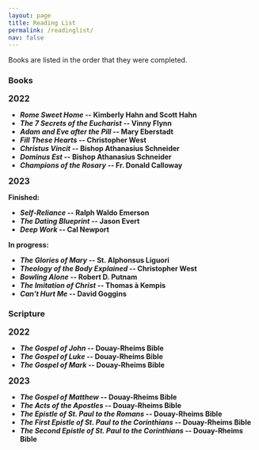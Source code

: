 ```yaml
---
layout: page
title: Reading List
permalink: /readinglist/
nav: false
---
```


Books are listed in the order that they were completed.

### Books

<b><big>2022</big><b>

- *Rome Sweet Home* -- Kimberly Hahn and Scott Hahn
- *The 7 Secrets of the Eucharist* -- Vinny Flynn
- *Adam and Eve after the Pill* -- Mary Eberstadt
- *Fill These Hearts* -- Christopher West
- *Christus Vincit* -- Bishop Athanasius Schneider
- *Dominus Est* -- Bishop Athanasius Schneider
- *Champions of the Rosary* -- Fr. Donald Calloway

<b><big>2023</big><b>

<b>Finished:<b>

- *Self-Reliance* -- Ralph Waldo Emerson
- *The Dating Blueprint* -- Jason Evert
- *Deep Work* -- Cal Newport

<b>In progress:<b>

- *The Glories of Mary* -- St. Alphonsus Liguori
- *Theology of the Body Explained* -- Christopher West
- *Bowling Alone* -- Robert D. Putnam
- *The Imitation of Christ* -- Thomas à Kempis
- *Can't Hurt Me* -- David Goggins

### Scripture

<b><big>2022</big><b>

- *The Gospel of John* -- Douay-Rheims Bible
- *The Gospel of Luke* -- Douay-Rheims Bible
- *The Gospel of Mark* -- Douay-Rheims Bible

<b><big>2023</big><b>

- *The Gospel of Matthew* -- Douay-Rheims Bible
- *The Acts of the Apostles* -- Douay-Rheims Bible
- *The Epistle of St. Paul to the Romans* -- Douay-Rheims Bible
- *The First Epistle of St. Paul to the Corinthians* -- Douay-Rheims Bible
- *The Second Epistle of St. Paul to the Corinthians* -- Douay-Rheims Bible